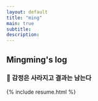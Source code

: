 ```yaml
---
layout: default
title: "ming"
main: true
subtitle: 
description: 
---
```

<div class="intro-animation">
<section class="explanation">
    <h1 class="intro">
    Mingming's log
    </h1>
    <h3>&#x1f49c; 감정은 사라지고 결과는 남는다</h3>
</section>
</div>
{% include resume.html %}

